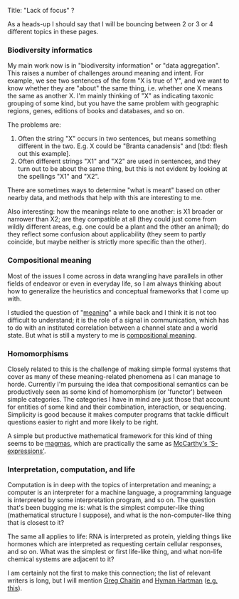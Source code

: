Title: "Lack of focus" ?

As a heads-up I should say that I will be bouncing between 2 or 3 or
4 different topics in these pages.

### Biodiversity informatics

My main work now is in "biodiversity information" or "data
aggregation".  This raises a number of challenges around meaning and
intent.  For example, we see two sentences of the form "X is true of
Y", and we want to know whether they are "about" the same thing,
i.e. whether one X means the same as another X.  I'm mainly thinking
of "X" as indicating taxonic grouping of some kind, but you have the
same problem with geographic regions, genes, editions of books and 
databases, and so on.

The problems are:

 1. Often the string "X" occurs in two sentences, but means something
  different in the two.  E.g. X could be "Branta canadensis" and [tbd:
  flesh out this example].
 2. Often different strings "X1" and "X2" are used in sentences, and
 they turn out to be about the same thing, but this is not evident by
 looking at the spellings "X1" and "X2".

There are sometimes ways to determine "what is meant" based on other
nearby data, and methods that help with this are interesting to me.

Also interesting: how the meanings relate to one another: is X1
broader or narrower than X2; are they compatible at all (they could
just come from wildly different areas, e.g. one could be a plant and
the other an animal); do they reflect some confusion about
applicability (they seem to partly coincide, but maybe neither is
strictly more specific than the other).

### Compositional meaning

Most of the issues I come across in data wrangling have parallels in
other fields of endeavor or even in everyday life, so I am always
thinking about how to generalize the heuristics and conceptual
frameworks that I come up with.

I studied the question of "[meaning](3)" a while back and I think it
is not too difficult to understand; it is the role of a signal in
communication, which has to do with an instituted correlation between
a channel state and a world state.  But what is still a mystery to me
is [compositional meaning](4).

### Homomorphisms

Closely related to this is the challenge of making simple formal
systems that cover as many of these meaning-related phenomena as I can
manage to horde.  Currently I'm pursuing the idea that compositional
semantics can be productively seen as some kind of homomorphism (or
'functor') between simple categories.  The categories I have in mind
are just those that account for entities of some kind and their
combination, interaction, or sequencing.  Simplicity is good because
it makes computer programs that tackle difficult questions easier to
right and more likely to be right.

A simple but productive mathematical framework for this kind of thing
seems to be [magmas](https://en.wikipedia.org/wiki/Magma_(algebra)),
which are practically the same as [McCarthy's 
'S-expressions'](http://www-formal.stanford.edu/jmc/recursive.pdf).

### Interpretation, computation, and life

Computation is in deep with the topics of interpretation and meaning;
a computer is an interpreter for a machine language, a programming
language is interpreted by some interpretation program, and so on.
The question that's been bugging me is: what is the simplest
computer-like thing (mathematical structure I suppose), and what is
the non-computer-like thing that is closest to it?

The same all applies to life: RNA is interpreted as protein, yielding
things like hormones which are interpreted as requesting certain
cellular responses, and so on.  What was the simplest or first
life-like thing, and what non-life chemical systems are adjacent to
it?

I am certainly not the first to make this connection; the list of
relevant writers is long, but I will mention 
[Greg Chaitin](https://en.wikipedia.org/wiki/Gregory_Chaitin) and 
[Hyman Hartman](http://www.hymanhartman.com/) 
([e.g. this](https://doi.org/10.1186/1745-6150-3-16)).
